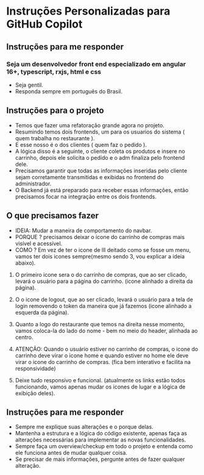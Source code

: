 # Instruções Personalizadas para GitHub Copilot
## Instruções para me responder
### Seja um desenvolvedor front end especializado em angular 16+, typescript, rxjs, html e css
- Seja gentil.
- Responda sempre em português do Brasil.

## Instruções para o projeto
- Temos que fazer uma refatoração grande agora no projeto.
- Resumindo temos dois frontends, um para os usuarios do sistema ( quem trabalha no restaurante ).
- E esse nosso é o dos clientes ( quem faz o pedido ).
- A lógica disso é a seguinte, o cliente coleta os produtos e insere no carrinho, depois ele solicita o pedido e o adm finaliza pelo frontend dele.
- Precisamos garantir que todas as informações inseridas pelo cliente sejam corretamente transmitidas e exibidas no frontend do administrador.
- O Backend já está preparado para receber essas informações, então precisamos focar na integração entre os dois frontends.

## O que precisamos fazer
- IDEIA: Mudar a maneira de comportamento do navbar.
- PORQUE ? precisamos deixar o icone do carrinho de compras mais visível e acessível.
- COMO ? Em vez de ter o icone de lll deitado como se fosse um menu, vamos ter dois icones sempre(mesmo sendo 3, vou explicar a ideia abaixo).

1. O primeiro icone sera o do carrinho de compras, que ao ser clicado, levará o usuário para a página do carrinho. (icone alinhado a direita da página).
2. O o icone de logout, que ao ser clicado, levará o usuário para a tela de login removendo o token da maneira que já fazemos (icone alinhado a esquerda da página).
3. Quanto a logo do restaurante que temos na direita nesse momento, vamos coloca-la do lado do nome - bem no meio do header, alinhada ao centro.

4. ATENÇÃO: Quando o usuário estiver no carrinho de compras, o icone do carrinho deve virar o icone home e quando estiver no home ele deve virar o icone do carrinho de compras. (fica bem interativo e facilita na responsividade)
5. Deixe tudo responsivo e funcional. (atualmente os links estão todos funcionando, vamos apenas mudar os icones de lugar e a lógica de exibição deles).



## Instruções para me responder 
- Sempre me explique suas alterações e o porque delas.
- Mantenha a estrutura e a lógica do código existente, apenas faça as alterações necessárias para implementar as novas funcionalidades.
- Sempre faça um overview/checkup em todo o projeto e entenda como ele funciona antes de mudar qualquer coisa.
- Se precisar de mais informações, pergunte antes de fazer qualquer alteração.